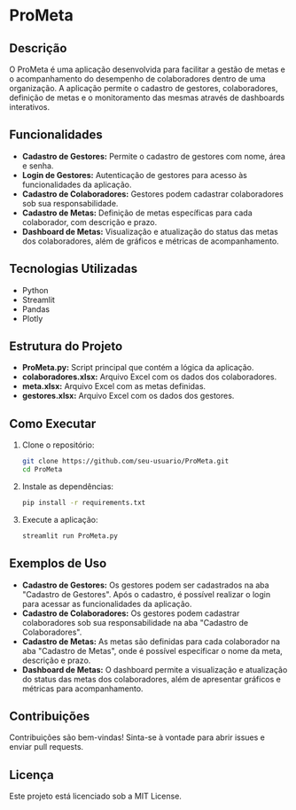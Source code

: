 # ProMeta

## Descrição
O ProMeta é uma aplicação desenvolvida para facilitar a gestão de metas e o acompanhamento do desempenho de colaboradores dentro de uma organização. A aplicação permite o cadastro de gestores, colaboradores, definição de metas e o monitoramento das mesmas através de dashboards interativos.

## Funcionalidades
- **Cadastro de Gestores:** Permite o cadastro de gestores com nome, área e senha.
- **Login de Gestores:** Autenticação de gestores para acesso às funcionalidades da aplicação.
- **Cadastro de Colaboradores:** Gestores podem cadastrar colaboradores sob sua responsabilidade.
- **Cadastro de Metas:** Definição de metas específicas para cada colaborador, com descrição e prazo.
- **Dashboard de Metas:** Visualização e atualização do status das metas dos colaboradores, além de gráficos e métricas de acompanhamento.

## Tecnologias Utilizadas
- Python
- Streamlit
- Pandas
- Plotly

## Estrutura do Projeto
- **ProMeta.py:** Script principal que contém a lógica da aplicação.
- **colaboradores.xlsx:** Arquivo Excel com os dados dos colaboradores.
- **meta.xlsx:** Arquivo Excel com as metas definidas.
- **gestores.xlsx:** Arquivo Excel com os dados dos gestores.

## Como Executar
1. Clone o repositório:
    ```bash
    git clone https://github.com/seu-usuario/ProMeta.git
    cd ProMeta
    ```
2. Instale as dependências:
    ```bash
    pip install -r requirements.txt
    ```
3. Execute a aplicação:
    ```bash
    streamlit run ProMeta.py
    ```

## Exemplos de Uso
- **Cadastro de Gestores:** Os gestores podem ser cadastrados na aba "Cadastro de Gestores". Após o cadastro, é possível realizar o login para acessar as funcionalidades da aplicação.
- **Cadastro de Colaboradores:** Os gestores podem cadastrar colaboradores sob sua responsabilidade na aba "Cadastro de Colaboradores".
- **Cadastro de Metas:** As metas são definidas para cada colaborador na aba "Cadastro de Metas", onde é possível especificar o nome da meta, descrição e prazo.
- **Dashboard de Metas:** O dashboard permite a visualização e atualização do status das metas dos colaboradores, além de apresentar gráficos e métricas para acompanhamento.

## Contribuições
Contribuições são bem-vindas! Sinta-se à vontade para abrir issues e enviar pull requests.

## Licença
Este projeto está licenciado sob a MIT License.
